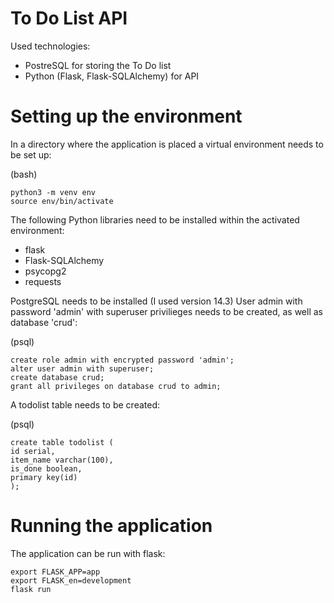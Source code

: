 # To Do List API

Used technologies:
  * PostreSQL for storing the To Do list
  * Python (Flask, Flask-SQLAlchemy) for API
  
# Setting up the environment

In a directory where the application is placed a virtual environment needs to be set up:

(bash)
```
python3 -m venv env
source env/bin/activate
```

The following Python libraries need to be installed within the activated environment:
* flask
* Flask-SQLAlchemy
* psycopg2
* requests

PostgreSQL needs to be installed (I used version 14.3)
User admin with password 'admin' with superuser privilieges needs to be created, as well as database 'crud':

(psql)
```
create role admin with encrypted password 'admin';
alter user admin with superuser;
create database crud;
grant all privileges on database crud to admin;
```

A todolist table needs to be created: 

(psql)
```
create table todolist (
id serial,
item_name varchar(100),
is_done boolean,
primary key(id)
);
```


# Running the application

The application can be run with flask:

```
export FLASK_APP=app
export FLASK_en=development
flask run
```
